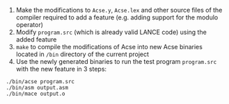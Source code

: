1. Make the modifications to `Acse.y`, `Acse.lex` and other source files of the compiler required to add a feature (e.g. adding support for the modulo operator)
2. Modify `program.src` (which is already valid LANCE code) using the added feature
3. `make` to compile the modifications of Acse into new Acse binaries located in `/bin` directory of the current project
4. Use the newly generated binaries to run the test program `program.src` with the new feature in 3 steps:
```
./bin/acse program.src
./bin/asm output.asm
./bin/mace output.o
```
